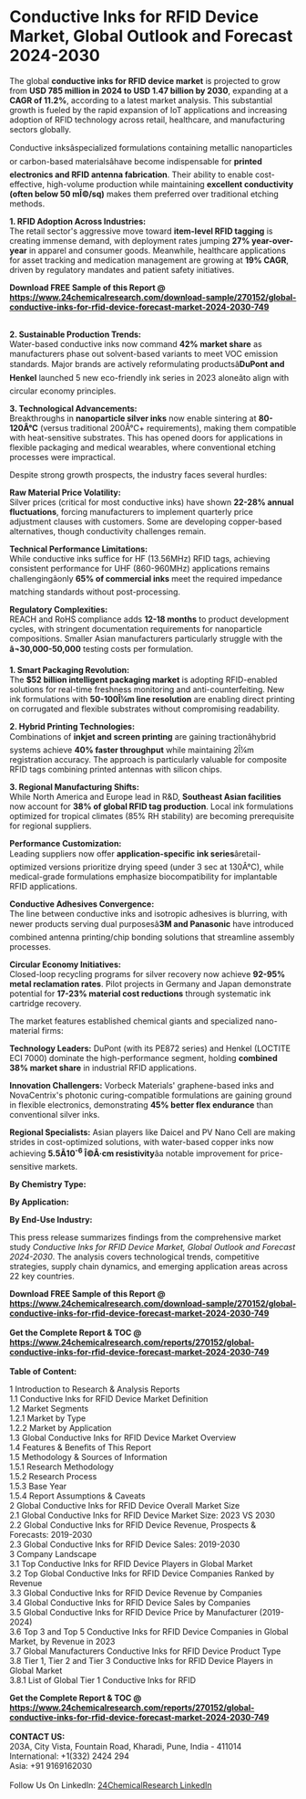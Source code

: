 <h1>Conductive Inks for RFID Device Market, Global Outlook and Forecast 2024-2030</h1><p>The global <strong>conductive inks for RFID device market</strong> is projected to grow from <strong>USD 785 million in 2024 to USD 1.47 billion by 2030</strong>, expanding at a <strong>CAGR of 11.2%</strong>, according to a latest market analysis. This substantial growth is fueled by the rapid expansion of IoT applications and increasing adoption of RFID technology across retail, healthcare, and manufacturing sectors globally.</p><p>Conductive inksâspecialized formulations containing metallic nanoparticles or carbon-based materialsâhave become indispensable for <strong>printed electronics and RFID antenna fabrication</strong>. Their ability to enable cost-effective, high-volume production while maintaining <strong>excellent conductivity (often below 50 mÎ©/sq)</strong> makes them preferred over traditional etching methods.</p><p><strong>1. RFID Adoption Across Industries:</strong><br>
The retail sector's aggressive move toward <strong>item-level RFID tagging</strong> is creating immense demand, with deployment rates jumping <strong>27% year-over-year</strong> in apparel and consumer goods. Meanwhile, healthcare applications for asset tracking and medication management are growing at <strong>19% CAGR</strong>, driven by regulatory mandates and patient safety initiatives.</p><div><b>Download FREE Sample of this Report @ 
            <a href="https://www.24chemicalresearch.com/download-sample/270152/global-conductive-inks-for-rfid-device-forecast-market-2024-2030-749">
            https://www.24chemicalresearch.com/download-sample/270152/global-conductive-inks-for-rfid-device-forecast-market-2024-2030-749</a></b></div><br><p><strong>2. Sustainable Production Trends:</strong><br>
Water-based conductive inks now command <strong>42% market share</strong> as manufacturers phase out solvent-based variants to meet VOC emission standards. Major brands are actively reformulating productsâ<strong>DuPont and Henkel</strong> launched 5 new eco-friendly ink series in 2023 aloneâto align with circular economy principles.</p><p><strong>3. Technological Advancements:</strong><br>
Breakthroughs in <strong>nanoparticle silver inks</strong> now enable sintering at <strong>80-120Â°C</strong> (versus traditional 200Â°C+ requirements), making them compatible with heat-sensitive substrates. This has opened doors for applications in flexible packaging and medical wearables, where conventional etching processes were impractical.</p><p>Despite strong growth prospects, the industry faces several hurdles:</p><p><strong>Raw Material Price Volatility:</strong><br>
    Silver prices (critical for most conductive inks) have shown <strong>22-28% annual fluctuations</strong>, forcing manufacturers to implement quarterly price adjustment clauses with customers. Some are developing copper-based alternatives, though conductivity challenges remain.</p><p><strong>Technical Performance Limitations:</strong><br>
    While conductive inks suffice for HF (13.56MHz) RFID tags, achieving consistent performance for UHF (860-960MHz) applications remains challengingâonly <strong>65% of commercial inks</strong> meet the required impedance matching standards without post-processing.</p><p><strong>Regulatory Complexities:</strong><br>
    REACH and RoHS compliance adds <strong>12-18 months</strong> to product development cycles, with stringent documentation requirements for nanoparticle compositions. Smaller Asian manufacturers particularly struggle with the <strong>â¬30,000-50,000</strong> testing costs per formulation.</p><p><strong>1. Smart Packaging Revolution:</strong><br>
The <strong>$52 billion intelligent packaging market</strong> is adopting RFID-enabled solutions for real-time freshness monitoring and anti-counterfeiting. New ink formulations with <strong>50-100Î¼m line resolution</strong> are enabling direct printing on corrugated and flexible substrates without compromising readability.</p><p><strong>2. Hybrid Printing Technologies:</strong><br>
Combinations of <strong>inkjet and screen printing</strong> are gaining tractionâhybrid systems achieve <strong>40% faster throughput</strong> while maintaining 2Î¼m registration accuracy. The approach is particularly valuable for composite RFID tags combining printed antennas with silicon chips.</p><p><strong>3. Regional Manufacturing Shifts:</strong><br>
While North America and Europe lead in R&amp;D, <strong>Southeast Asian facilities</strong> now account for <strong>38% of global RFID tag production</strong>. Local ink formulations optimized for tropical climates (85% RH stability) are becoming prerequisite for regional suppliers.</p><p><strong>Performance Customization:</strong><br>
    Leading suppliers now offer <strong>application-specific ink series</strong>âretail-optimized versions prioritize drying speed (under 3 sec at 130Â°C), while medical-grade formulations emphasize biocompatibility for implantable RFID applications.</p><p><strong>Conductive Adhesives Convergence:</strong><br>
    The line between conductive inks and isotropic adhesives is blurring, with newer products serving dual purposesâ<strong>3M and Panasonic</strong> have introduced combined antenna printing/chip bonding solutions that streamline assembly processes.</p><p><strong>Circular Economy Initiatives:</strong><br>
    Closed-loop recycling programs for silver recovery now achieve <strong>92-95% metal reclamation rates</strong>. Pilot projects in Germany and Japan demonstrate potential for <strong>17-23% material cost reductions</strong> through systematic ink cartridge recovery.</p><p>The market features established chemical giants and specialized nano-material firms:</p><p><strong>Technology Leaders:</strong> DuPont (with its PE872 series) and Henkel (LOCTITE ECI 7000) dominate the high-performance segment, holding <strong>combined 38% market share</strong> in industrial RFID applications.</p><p><strong>Innovation Challengers:</strong> Vorbeck Materials' graphene-based inks and NovaCentrix's photonic curing-compatible formulations are gaining ground in flexible electronics, demonstrating <strong>45% better flex endurance</strong> than conventional silver inks.</p><p><strong>Regional Specialists:</strong> Asian players like Daicel and PV Nano Cell are making strides in cost-optimized solutions, with water-based copper inks now achieving <strong>5.5Ã10<sup>-6</sup> Î©Â·cm resistivity</strong>âa notable improvement for price-sensitive markets.</p><p><strong>By Chemistry Type:</strong></p><p><strong>By Application:</strong></p><p><strong>By End-Use Industry:</strong></p><p>This press release summarizes findings from the comprehensive market study <em>Conductive Inks for RFID Device Market, Global Outlook and Forecast 2024-2030</em>. The analysis covers technological trends, competitive strategies, supply chain dynamics, and emerging application areas across 22 key countries.</p><div><b>Download FREE Sample of this Report @ 
            <a href="https://www.24chemicalresearch.com/download-sample/270152/global-conductive-inks-for-rfid-device-forecast-market-2024-2030-749">
            https://www.24chemicalresearch.com/download-sample/270152/global-conductive-inks-for-rfid-device-forecast-market-2024-2030-749</a></b></div><br><div><b>Get the Complete Report & TOC @ 
            <a href="https://www.24chemicalresearch.com/reports/270152/global-conductive-inks-for-rfid-device-forecast-market-2024-2030-749">
            https://www.24chemicalresearch.com/reports/270152/global-conductive-inks-for-rfid-device-forecast-market-2024-2030-749</a></b></div><br>
            <b>Table of Content:</b><p>1 Introduction to Research & Analysis Reports<br />
    1.1 Conductive Inks for RFID Device Market Definition<br />
    1.2 Market Segments<br />
        1.2.1 Market by Type<br />
        1.2.2 Market by Application<br />
    1.3 Global Conductive Inks for RFID Device Market Overview<br />
    1.4 Features & Benefits of This Report<br />
    1.5 Methodology & Sources of Information<br />
        1.5.1 Research Methodology<br />
        1.5.2 Research Process<br />
        1.5.3 Base Year<br />
        1.5.4 Report Assumptions & Caveats<br />
2 Global Conductive Inks for RFID Device Overall Market Size<br />
    2.1 Global Conductive Inks for RFID Device Market Size: 2023 VS 2030<br />
    2.2 Global Conductive Inks for RFID Device Revenue, Prospects & Forecasts: 2019-2030<br />
    2.3 Global Conductive Inks for RFID Device Sales: 2019-2030<br />
3 Company Landscape<br />
    3.1 Top Conductive Inks for RFID Device Players in Global Market<br />
    3.2 Top Global Conductive Inks for RFID Device Companies Ranked by Revenue<br />
    3.3 Global Conductive Inks for RFID Device Revenue by Companies<br />
    3.4 Global Conductive Inks for RFID Device Sales by Companies<br />
    3.5 Global Conductive Inks for RFID Device Price by Manufacturer (2019-2024)<br />
    3.6 Top 3 and Top 5 Conductive Inks for RFID Device Companies in Global Market, by Revenue in 2023<br />
    3.7 Global Manufacturers Conductive Inks for RFID Device Product Type<br />
    3.8 Tier 1, Tier 2 and Tier 3 Conductive Inks for RFID Device Players in Global Market<br />
        3.8.1 List of Global Tier 1 Conductive Inks for RFID</p><div><b>Get the Complete Report & TOC @ 
            <a href="https://www.24chemicalresearch.com/reports/270152/global-conductive-inks-for-rfid-device-forecast-market-2024-2030-749">
            https://www.24chemicalresearch.com/reports/270152/global-conductive-inks-for-rfid-device-forecast-market-2024-2030-749</a></b></div><br><b>CONTACT US:</b><br>
            203A, City Vista, Fountain Road, Kharadi, Pune, India - 411014<br>
            International: +1(332) 2424 294<br>
            Asia: +91 9169162030 <br><br>
            Follow Us On LinkedIn: <a href="https://www.linkedin.com/company/24chemicalresearch/">24ChemicalResearch LinkedIn</a>